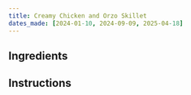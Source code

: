 ```yaml
---
title: Creamy Chicken and Orzo Skillet
dates_made: [2024-01-10, 2024-09-09, 2025-04-18]
---
```


## Ingredients

## Instructions

